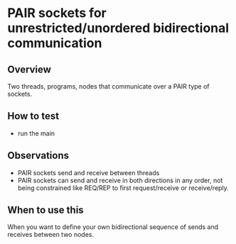 # PAIR sockets for unrestricted/unordered bidirectional communication

## Overview

Two threads, programs, nodes that communicate over a PAIR type of sockets.

## How to test

- run the main

## Observations

- PAIR sockets send and receive between threads
- PAIR sockets can send and receive in both directions in any order, not being
  constrained like REQ/REP to first request/receive or receive/reply.

## When to use this

When you want to define your own bidirectional sequence of sends and receives
between two nodes.
